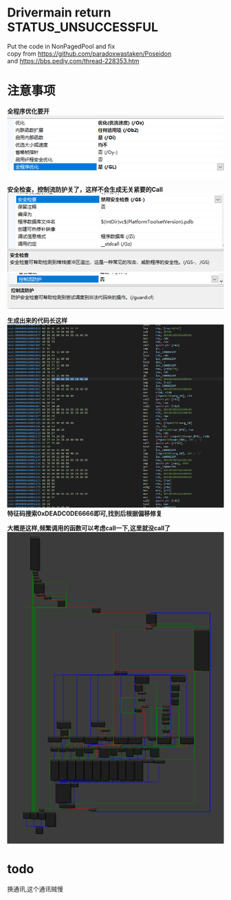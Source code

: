 # Drivermain return STATUS_UNSUCCESSFUL

Put the code in NonPagedPool and fix  
copy from https://github.com/paradoxwastaken/Poseidon  
and https://bbs.pediy.com/thread-228353.htm  
  
# 注意事项  
**全程序优化要开**  
![image](pic/微信图片_20220420165928.png)  
  
**安全检查，控制流防护关了，这样不会生成无关紧要的Call**  
![image](pic/微信图片_20220420170035.png)  
![image](pic/微信图片_20220420170646.png)  
  
  
**生成出来的代码长这样**  
![image](pic/微信图片_20220420170558.png)  
**特征码搜索0xDEADC0DE6666即可,找到后根据偏移修复**  
  
**大概是这样,频繁调用的函数可以考虑call一下,这里就没call了**
![image](pic/微信图片_20220420171222.png)

# todo
换通讯,这个通讯贼慢
